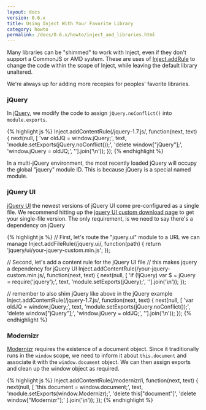 ```yaml
---
layout: docs
version: 0.6.x
title: Using Inject With Your Favorite Library
category: howto
permalink: /docs/0.6.x/howto/inject_and_libraries.html
---
```


Many libraries can be "shimmed" to work with Inject, even if they don't support a CommonJS or AMD system. These are uses of [Inject.addRule](/docs/0.6.x/api/inject.addrule.html) to change the code within the scope of Inject, while leaving the default library unaltered.

We're always up for adding more recepies for peoples' favorite libraries.

### jQuery

In [jQuery](http://jquery.com/), we modify the code to assign `jQuery.noConflict()` into `module.exports`.

{% highlight js %}
Inject.addContentRule(/jquery-1\.7\.js/, function(next, text) {
  next(null, [
    'var oldJQ = window.jQuery;',
    text,
    'module.setExports(jQuery.noConflict());',
    'delete window["jQuery"];',
    'window.jQuery = oldJQ;',
  ''].join('\n'));
});
{% endhighlight %}

In a multi-jQuery environment, the most recently loaded jQuery will occupy the global "jquery" module ID. This is because jQuery is a special named module.

### jQuery UI

[jQuery UI](http://jqueryui.com/) the newest versions of jQuery UI come pre-configured as a single file. We recommend hitting up the [jquery UI custom download page](http://jqueryui.com/download/) to get your single-file version. The only requirement, is we need to say there's a dependency on jQuery

{% highlight js %}
// First, let's route the "jquery.ui" module to a URL we can manage
Inject.addFileRule(/jquery\.ui/, function(path) {
  return 'jquery/ui/your-jquery-custom.min.js';
});

// Second, let's add a content rule for the jQuery UI file
// this makes jquery a dependency for jQuery UI
Inject.addContentRule(/your-jquery-custom\.min\.js/, function(next, text) {
  next(null, [
    'if (!jQuery) var $ = jQuery = require(\'jquery\');',
    text,
    'module.setExports(jQuery);',
  ''].join('\n'));
});

// remember to also shim jQuery like above in the jQuery example
Inject.addContentRule(/jquery-1\.7\.js/, function(next, text) {
  next(null, [
    'var oldJQ = window.jQuery;',
    text,
    'module.setExports(jQuery.noConflict());',
    'delete window["jQuery"];',
    'window.jQuery = oldJQ;',
  ''].join('\n'));
});
{% endhighlight %}

### Modernizr

[Modernizr](http://modernizr.com/) requires the existence of a document object. Since it traditionally runs in the `window` scope, we need to inform it about `this.document` and associate it with the `window.document` object. We can then assign exports and clean up the window object as required.

{% highlight js %}
Inject.addContentRule(/modernizr/i, function(next, text) {
  next(null, [
    'this.document = window.document;',
    text,
    'module.setExports(window.Modernizr);',
    'delete this["document"]',
    'delete window["Modernizr"];'
  ].join('\n'));
});
{% endhighlight %}

